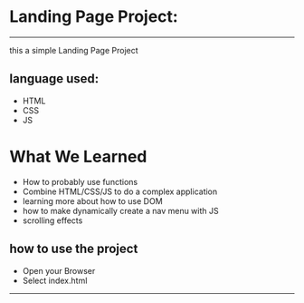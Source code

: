 # Landing Page Project:

---

this a simple Landing Page Project

## language used:

- HTML
- CSS
- JS

# What We Learned

- How to probably use functions
- Combine HTML/CSS/JS to do a complex application
- learning more about how to use DOM
- how to make dynamically create a nav menu with JS
- scrolling effects

## how to use the project

- Open your Browser
- Select index.html

---
